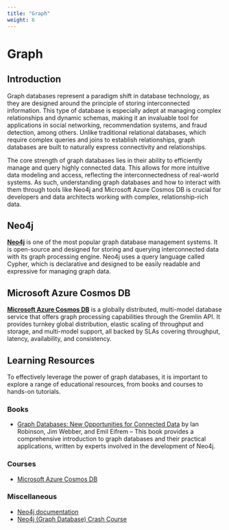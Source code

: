 ```yaml
---
title: "Graph"
weight: 6
---
```

# Graph

## Introduction

Graph databases represent a paradigm shift in database technology, as they are designed around the principle of storing interconnected information. This type of database is especially adept at managing complex relationships and dynamic schemas, making it an invaluable tool for applications in social networking, recommendation systems, and fraud detection, among others. Unlike traditional relational databases, which require complex queries and joins to establish relationships, graph databases are built to naturally express connectivity and relationships.

The core strength of graph databases lies in their ability to efficiently manage and query highly connected data. This allows for more intuitive data modeling and access, reflecting the interconnectedness of real-world systems. As such, understanding graph databases and how to interact with them through tools like Neo4j and Microsoft Azure Cosmos DB is crucial for developers and data architects working with complex, relationship-rich data.

## Neo4j
**[Neo4j](https://neo4j.com/)** is one of the most popular graph database management systems. It is open-source and designed for storing and querying interconnected data with its graph processing engine. Neo4j uses a query language called Cypher, which is declarative and designed to be easily readable and expressive for managing graph data.

## Microsoft Azure Cosmos DB
**[Microsoft Azure Cosmos DB](https://azure.microsoft.com/en-us/products/cosmos-db)** is a globally distributed, multi-model database service that offers graph processing capabilities through the Gremlin API. It provides turnkey global distribution, elastic scaling of throughput and storage, and multi-model support, all backed by SLAs covering throughput, latency, availability, and consistency.

## Learning Resources

To effectively leverage the power of graph databases, it is important to explore a range of educational resources, from books and courses to hands-on tutorials.

### Books

- [Graph Databases: New Opportunities for Connected Data](https://www.amazon.com/Graph-Databases-Opportunities-Connected-Data/dp/1491930896) by Ian Robinson, Jim Webber, and Emil Eifrem – This book provides a comprehensive introduction to graph databases and their practical applications, written by experts involved in the development of Neo4j.

### Courses

- [Microsoft Azure Cosmos DB](https://www.coursera.org/learn/microsoft-azure-cosmos-db?utm_medium=sem&utm_source=gg&utm_campaign=b2c_emea_meta-back-end-developer_meta_ftcof_professional-certificates_arte_feb_24_dr_geo-multi_pmax_gads_lg-all&campaignid=21041939978&adgroupid=&device=c&keyword=&matchtype=&network=x&devicemodel=&adposition=&creativeid=&hide_mobile_promo&gad_source=1&gclid=CjwKCAjwxLKxBhA7EiwAXO0R0ELtywmf573B7pv4qL_KKfa6WhuTMmNZNaj_5hM-VhdegghKmfrJtxoC494QAvD_BwE)

### Miscellaneous

- [Neo4j documentation](https://neo4j.com/docs/)
- [Neo4j (Graph Database) Crash Course](https://www.youtube.com/watch?v=8jNPelugC2s)

